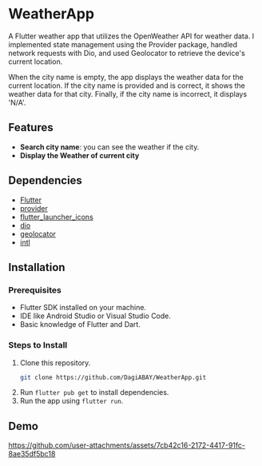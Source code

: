 # WeatherApp

A Flutter weather app that utilizes the OpenWeather API for weather data. I implemented state management using the Provider package, handled network requests with Dio, and used Geolocator to retrieve the device's current location.

When the city name is empty, the app displays the weather data for the current location. If the city name is provided and is correct, it shows the weather data for that city. Finally, if the city name is incorrect, it displays 'N/A'.
## Features

- **Search city name**: you can see the weather if the city.
- **Display the Weather of current city**

## Dependencies

- [Flutter](https://flutter.dev/)
- [provider](https://pub.dev/packages/provider)
- [flutter_launcher_icons](https://pub.dev/packages/get)
- [dio](https://pub.dev/packages/dio)
- [geolocator](https://pub.dev/packages/geolocator)
- [intl](https://pub.dev/packages/intl)
  
## Installation

### Prerequisites
- Flutter SDK installed on your machine.
- IDE like Android Studio or Visual Studio Code.
- Basic knowledge of Flutter and Dart.
### Steps to Install
1. Clone this repository.
      ```bash
   git clone https://github.com/DagiABAY/WeatherApp.git
2. Run `flutter pub get` to install dependencies.
3. Run the app using `flutter run`.

## Demo
https://github.com/user-attachments/assets/7cb42c16-2172-4417-91fc-8ae35df5bc18

